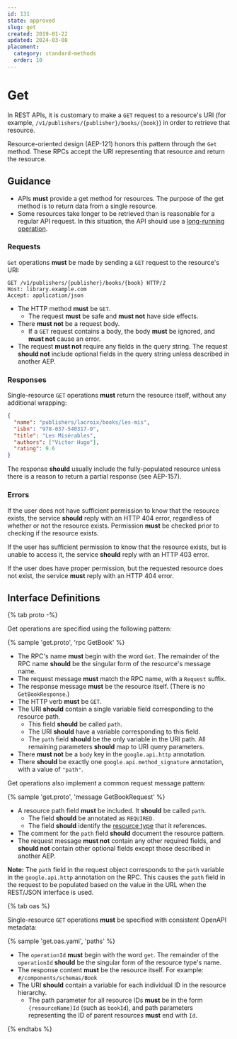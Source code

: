 ```yaml
---
id: 131
state: approved
slug: get
created: 2019-01-22
updated: 2024-03-08
placement:
  category: standard-methods
  order: 10
---
```

# Get

In REST APIs, it is customary to make a `GET` request to a resource's URI (for
example, `/v1/publishers/{publisher}/books/{book}`) in order to retrieve that
resource.

Resource-oriented design (AEP-121) honors this pattern through the `Get`
method. These RPCs accept the URI representing that resource and return the
resource.

## Guidance

 - APIs **must** provide a get method for resources. The purpose of the get method
is to return data from a single resource.
 - Some resources take longer to be retrieved than is reasonable for a regular API request. In this situation, the API should use a [long-running operation](/long-running-operations).

### Requests

`Get` operations **must** be made by sending a `GET` request to the resource's
URI:

```http
GET /v1/publishers/{publisher}/books/{book} HTTP/2
Host: library.example.com
Accept: application/json
```

- The HTTP method **must** be `GET`.
  - The request **must** be safe and **must not** have side effects.
- There **must not** be a request body.
  - If a `GET` request contains a body, the body **must** be ignored, and
    **must not** cause an error.
- The request **must not** require any fields in the query string. The request
  **should not** include optional fields in the query string unless described
  in another AEP.

### Responses

Single-resource `GET` operations **must** return the resource itself, without
any additional wrapping:

```json
{
  "name": "publishers/lacroix/books/les-mis",
  "isbn": "978-037-540317-0",
  "title": "Les Misérables",
  "authors": ["Victor Hugo"],
  "rating": 9.6
}
```

The response **should** usually include the fully-populated resource unless
there is a reason to return a partial response (see AEP-157).

### Errors

If the user does not have sufficient permission to know that the resource
exists, the service **should** reply with an HTTP 404 error, regardless of
whether or not the resource exists. Permission **must** be checked prior to
checking if the resource exists.

If the user has sufficient permission to know that the resource exists, but is
unable to access it, the service **should** reply with an HTTP 403 error.

If the user does have proper permission, but the requested resource does not
exist, the service **must** reply with an HTTP 404 error.

## Interface Definitions

{% tab proto -%}

Get operations are specified using the following pattern:

{% sample 'get.proto', 'rpc GetBook' %}

- The RPC's name **must** begin with the word `Get`. The remainder of the RPC
  name **should** be the singular form of the resource's message name.
- The request message **must** match the RPC name, with a `Request` suffix.
- The response message **must** be the resource itself. (There is no
  `GetBookResponse`.)
- The HTTP verb **must** be `GET`.
- The URI **should** contain a single variable field corresponding to the
  resource path.
  - This field **should** be called `path`.
  - The URI **should** have a variable corresponding to this field.
  - The `path` field **should** be the only variable in the URI path. All
    remaining parameters **should** map to URI query parameters.
- There **must not** be a `body` key in the `google.api.http` annotation.
- There **should** be exactly one `google.api.method_signature` annotation,
  with a value of `"path"`.

Get operations also implement a common request message pattern:

{% sample 'get.proto', 'message GetBookRequest' %}

- A resource path field **must** be included. It **should** be called `path`.
  - The field **should** be annotated as `REQUIRED`.
  - The field **should** identify the [resource type][aep-123] that it
    references.
- The comment for the `path` field **should** document the resource pattern.
- The request message **must not** contain any other required fields, and
  **should not** contain other optional fields except those described in
  another AEP.

**Note:** The `path` field in the request object corresponds to the `path`
variable in the `google.api.http` annotation on the RPC. This causes the `path`
field in the request to be populated based on the value in the URL when the
REST/JSON interface is used.

{% tab oas %}

Single-resource `GET` operations **must** be specified with consistent OpenAPI
metadata:

{% sample 'get.oas.yaml', 'paths' %}

- The `operationId` **must** begin with the word `get`. The remainder of the
  `operationId` **should** be the singular form of the resource type's name.
- The response content **must** be the resource itself. For example:
  `#/components/schemas/Book`
- The URI **should** contain a variable for each individual ID in the resource
  hierarchy.
  - The path parameter for all resource IDs **must** be in the form
    `{resourceName}Id` (such as `bookId`), and path parameters representing the
    ID of parent resources **must** end with `Id`.

{% endtabs %}

<!-- prettier-ignore-start -->
[aep-123]: ./0123.md
<!-- prettier-ignore-end -->

